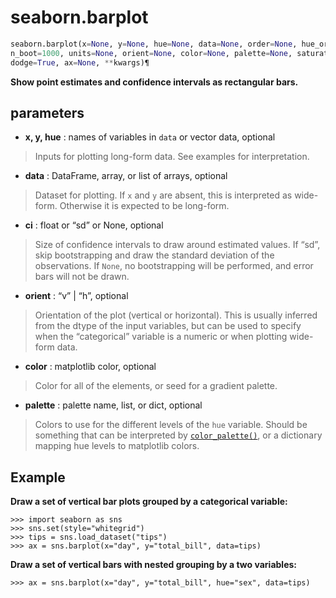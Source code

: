 # seaborn.barplot
```python
seaborn.barplot(x=None, y=None, hue=None, data=None, order=None, hue_order=None, estimator=<function mean>, ci=95,
n_boot=1000, units=None, orient=None, color=None, palette=None, saturation=0.75, errcolor='.26', errwidth=None, capsize=None,
dodge=True, ax=None, **kwargs)¶
```

**Show point estimates and confidence intervals as rectangular bars.**



## parameters

- **x, y, hue** : names of variables in `data` or vector data, optional

>Inputs for plotting long-form data. See examples for interpretation.

- **data** : DataFrame, array, or list of arrays, optional

> Dataset for plotting. If `x` and `y` are absent, this is interpreted as wide-form. Otherwise it is expected to be long-form.

- **ci** : float or “sd” or None, optional

> Size of confidence intervals to draw around estimated values. If “sd”, skip bootstrapping and draw the standard deviation of the observations. If `None`, no bootstrapping will be performed, and error bars will not be drawn.

- **orient** : “v” | “h”, optional

> Orientation of the plot (vertical or horizontal). This is usually inferred from the dtype of the input variables, but can be used to specify when the “categorical” variable is a numeric or when plotting wide-form data.

- **color** : matplotlib color, optional

> Color for all of the elements, or seed for a gradient palette.

- **palette** : palette name, list, or dict, optional

> Colors to use for the different levels of the `hue` variable. Should be something that can be interpreted by [`color_palette()`](https://seaborn.pydata.org/generated/seaborn.color_palette.html#seaborn.color_palette), or a dictionary mapping hue levels to matplotlib colors.

## Example
**Draw a set of vertical bar plots grouped by a categorical variable:**
```
>>> import seaborn as sns
>>> sns.set(style="whitegrid")
>>> tips = sns.load_dataset("tips")
>>> ax = sns.barplot(x="day", y="total_bill", data=tips)
```

**Draw a set of vertical bars with nested grouping by a two variables:**
```
>>> ax = sns.barplot(x="day", y="total_bill", hue="sex", data=tips)
```








